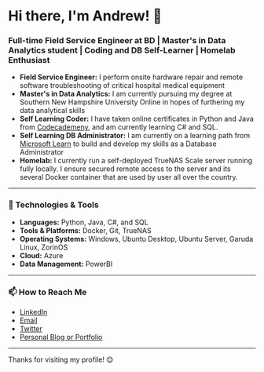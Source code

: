 # Hi there, I'm Andrew! 👋

### Full-time Field Service Engineer at BD | Master's in Data Analytics student | Coding and DB Self-Learner | Homelab Enthusiast

- **Field Service Engineer:** I perform onsite hardware repair and remote software troubleshooting of critical hospital medical equipment
- **Master's in Data Analytics:** I am currently pursuing my degree at Southern New Hampshire University Online in hopes of furthering my data analytical skills
- **Self Learning Coder:** I have taken online certificates in Python and Java from [Codecademeny](https://www.codecademy.com/profiles/muhubi), and am currently learning C# and SQL.
- **Self Learning DB Administrator:** I am currently on a learning path from [Microsoft Learn](https://learn.microsoft.com/en-us/users/abmahabee/transcript) to build and develop my skills as a Database Administrator
- **Homelab:** I currently run a self-deployed TrueNAS Scale server running fully locally. I ensure secured remote access to the server and its several Docker container that are used by user all over the country.

---

### 🔧 Technologies & Tools

- **Languages:** Python, Java, C#, and SQL
- **Tools & Platforms:** Docker, Git, TrueNAS
- **Operating Systems:** Windows, Ubuntu Desktop, Ubuntu Server, Garuda Linux, ZorinOS
- **Cloud:** Azure
- **Data Management:** PowerBI

---

### 📫 How to Reach Me

- [LinkedIn](https://www.linkedin.com/in/abmahabee/)
- [Email](mailto:andrew.mahabee@proton.me)
- [Twitter](https://x.com/muhubi)
- [Personal Blog or Portfolio](https://git.muhubiserver.com/muhubi)

---

Thanks for visiting my profile! 😊

<!---
muhubi/muhubi is a ✨ special ✨ repository because its `README.md` (this file) appears on your GitHub profile.
You can click the Preview link to take a look at your changes.
--->
